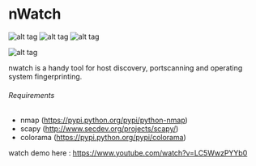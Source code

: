 # nWatch  
![alt tag](https://img.shields.io/badge/Python-2.7.*-blue.svg) ![alt tag](https://img.shields.io/badge/Version-1.1-orange.svg) ![alt tag](https://img.shields.io/badge/License-GNU--GPLv3-yellow.svg)


![alt tag](http://s33.postimg.org/p27tkdo9b/nwatch.png)

nwatch is a handy tool for host discovery, portscanning and operating system fingerprinting.

###### Requirements
* nmap (https://pypi.python.org/pypi/python-nmap)
* scapy (http://www.secdev.org/projects/scapy/)
* colorama (https://pypi.python.org/pypi/colorama)

watch demo here : https://www.youtube.com/watch?v=LC5WwzPYYb0
